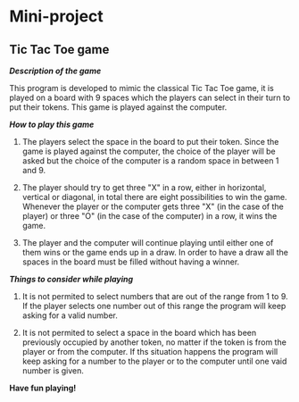 # Mini-project
## __Tic Tac Toe game__


__*Description of the game*__

This program is developed to mimic the classical Tic Tac Toe game, it is played on a board with 9 spaces which the players can select in their turn to put their tokens. This game is played against the computer.

__*How to play this game*__
1. The players select the space in the board to put their token. Since the game is played against the computer, the choice of the player will be asked but the choice of the computer is a random space in between 1 and 9.

2. The player should try to get three "X" in a row, either in horizontal, vertical or diagonal, in total there are eight possibilities to win the game. Whenever the player or the computer gets three "X" (in the case of the player) or three "O" (in the case of the computer) in a row, it wins the game.

3. The player and the computer will continue playing until either one of them wins or the game ends up in a draw. In order to have a draw all the spaces in the board must be filled without having a winner. 

__*Things to consider while playing*__
1. It is not permited to select numbers that are out of the range from 1 to 9. If the player selects one number out of this range the program will keep asking for a valid number.

2. It is not permited to select a space in the board which has been previously occupied by another token, no matter if the token is from the player or from the computer. If ths situation happens the program will keep asking for a number to the player or to the computer until one vaid number is given.

__Have fun playing!__
